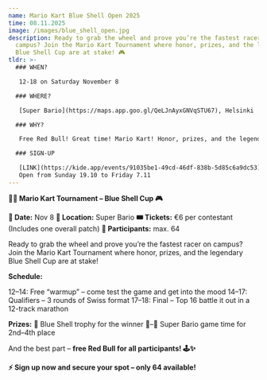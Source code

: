 ```yaml
---
name: Mario Kart Blue Shell Open 2025
time: 08.11.2025
image: /images/blue_shell_open.jpg
description: Ready to grab the wheel and prove you’re the fastest racer on
  campus? Join the Mario Kart Tournament where honor, prizes, and the legendary
  Blue Shell Cup are at stake! 🎮
tldr: >-
  ### WHEN?

   12-18 on Saturday November 8

  ### WHERE?

   [Super Bario](https://maps.app.goo.gl/QeLJnAyxGNVqSTU67), Helsinki

  ### WHY?

   Free Red Bull! Great time! Mario Kart! Honor, prizes, and the legendary Blue Shell Cup are at stake.

  ### SIGN-UP

   [LINK](https://kide.app/events/91035be1-49cd-46df-838b-5d85c6a9dc53)
   Open from Sunday 19.10 to Friday 7.11
---
```

**🚗💨 Mario Kart Tournament – Blue Shell Cup 🎮**

**📅 Date:** Nov 8
**📍 Location:** Super Bario
**🎟️ Tickets:** €6 per contestant (Includes one overall patch)
**👥 Participants:** max. 64

Ready to grab the wheel and prove you’re the fastest racer on campus? Join the Mario Kart Tournament where honor, prizes, and the legendary Blue Shell Cup are at stake!

**Schedule:**

12–14: Free “warmup” – come test the game and get into the mood
14–17: Qualifiers – 3 rounds of Swiss format
17–18: Final – Top 16 battle it out in a 12-track marathon

**Prizes:**
🥇 Blue Shell trophy for the winner
🥈–🥉 Super Bario game time for 2nd–4th place

And the best part – **free Red Bull for all participants! 🕹️✨**

**⚡ Sign up now and secure your spot – only 64 available!**
